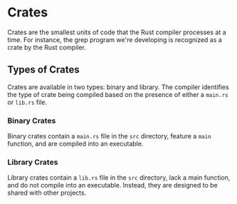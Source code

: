 # Crates

Crates are the smallest units of code that the Rust compiler processes at a
time. For instance, the grep program we're developing is recognized as a crate
by the Rust compiler.

## Types of Crates

Crates are available in two types: binary and library. The compiler identifies
the type of crate being compiled based on the presence of either a `main.rs` or
`lib.rs` file.

### Binary Crates

Binary crates contain a `main.rs` file in the `src` directory, feature a `main`
function, and are compiled into an executable.

### Library Crates

Library crates contain a `lib.rs` file in the `src` directory, lack a main
function, and do not compile into an executable. Instead, they are designed to
be shared with other projects.
